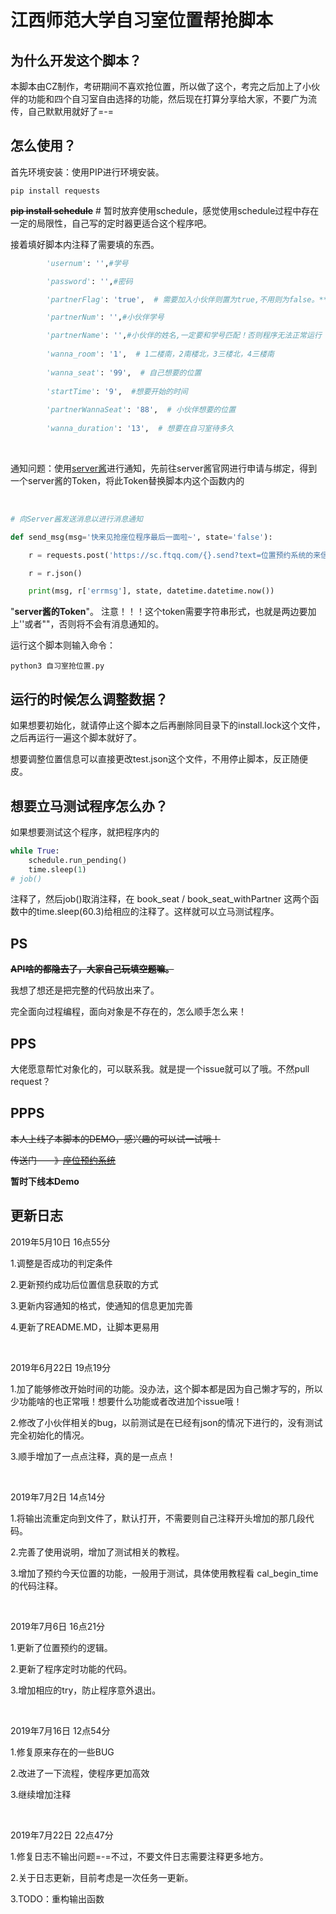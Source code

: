 # 江西师范大学自习室位置帮抢脚本

## 为什么开发这个脚本？

本脚本由CZ制作，考研期间不喜欢抢位置，所以做了这个，考完之后加上了小伙伴的功能和四个自习室自由选择的功能，然后现在打算分享给大家，不要广为流传，自己默默用就好了=-=

## 怎么使用？

首先环境安装：使用PIP进行环境安装。

```
pip install requests
```
**~~pip install schedule~~** # 暂时放弃使用schedule，感觉使用schedule过程中存在一定的局限性，自己写的定时器更适合这个程序吧。


接着填好脚本内注释了需要填的东西。

```python
        'usernum': '',#学号

        'password': '',#密码

        'partnerFlag': 'true',  # 需要加入小伙伴则置为true,不用则为false。** 如果加入小伙伴则与小伙伴相关的内容都需要填写，并且正确！ **

        'partnerNum': '',#小伙伴学号

        'partnerName': '',#小伙伴的姓名,一定要和学号匹配！否则程序无法正常运行
        
        'wanna_room': '1',  # 1二楼南，2南楼北，3三楼北，4三楼南
        
        'wanna_seat': '99',  # 自己想要的位置
        
        'startTime': '9',  #想要开始的时间
        
        'partnerWannaSeat': '88',  # 小伙伴想要的位置
        
        'wanna_duration': '13',  # 想要在自习室待多久

```
</br>

通知问题：使用[server酱](http://sc.ftqq.com)进行通知，先前往server酱官网进行申请与绑定，得到一个server酱的Token，将此Token替换脚本内这个函数内的

</br>

```python
# 向Server酱发送消息以进行消息通知

def send_msg(msg='快来见抢座位程序最后一面啦~', state='false'):

​    r = requests.post('https://sc.ftqq.com/{}.send?text=位置预约系统的来信&desp={}'.format(Server酱的Token, msg))

​    r = r.json()

​    print(msg, r['errmsg'], state, datetime.datetime.now())
```

"**server酱的Token**"。  注意！！！这个token需要字符串形式，也就是两边要加上''或者""，否则将不会有消息通知的。



运行这个脚本则输入命令：

```
python3 自习室抢位置.py
```

## 运行的时候怎么调整数据？

如果想要初始化，就请停止这个脚本之后再删除同目录下的install.lock这个文件，之后再运行一遍这个脚本就好了。


想要调整位置信息可以直接更改test.json这个文件，不用停止脚本，反正随便皮。

## 想要立马测试程序怎么办？
如果想要测试这个程序，就把程序内的
```python
while True:
    schedule.run_pending()
    time.sleep(1)
# job()
```
注释了，然后job()取消注释，在 book_seat / book_seat_withPartner 这两个函数中的time.sleep(60.3)给相应的注释了。这样就可以立马测试程序。


## PS

 **~~API啥的都隐去了，大家自己玩填空题嘛。~~**

我想了想还是把完整的代码放出来了。

完全面向过程编程，面向对象是不存在的，怎么顺手怎么来！ 

## PPS

大佬愿意帮忙对象化的，可以联系我。就是提一个issue就可以了哦。不然pull request？

## PPPS

~~本人上线了本脚本的DEMO，感兴趣的可以试一试哦！~~

~~传送门——》~~[~~座位预约系统~~](http://baidu.com) 

**暂时下线本Demo**



## 更新日志

2019年5月10日 16点55分

1.调整是否成功的判定条件

2.更新预约成功后位置信息获取的方式

3.更新内容通知的格式，使通知的信息更加完善

4.更新了README.MD，让脚本更易用

</br>

2019年6月22日 19点19分

1.加了能够修改开始时间的功能。没办法，这个脚本都是因为自己懒才写的，所以少功能啥的也正常哦！想要什么功能或者改进加个issue哦！

2.修改了小伙伴相关的bug，以前测试是在已经有json的情况下进行的，没有测试完全初始化的情况。

3.顺手增加了一点点注释，真的是一点点！


</br>

2019年7月2日 14点14分

1.将输出流重定向到文件了，默认打开，不需要则自己注释开头增加的那几段代码。

2.完善了使用说明，增加了测试相关的教程。

3.增加了预约今天位置的功能，一般用于测试，具体使用教程看 cal_begin_time 的代码注释。


</br>


2019年7月6日 16点21分

1.更新了位置预约的逻辑。

2.更新了程序定时功能的代码。

3.增加相应的try，防止程序意外退出。


</br>

2019年7月16日 12点54分

1.修复原来存在的一些BUG

2.改进了一下流程，使程序更加高效

3.继续增加注释

</br>

2019年7月22日 22点47分

1.修复日志不输出问题=-=不过，不要文件日志需要注释更多地方。

2.关于日志更新，目前考虑是一次任务一更新。

3.TODO：重构输出函数
